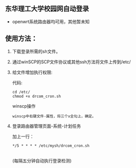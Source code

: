 ## 东华理工大学校园网自动登录
* openwrt系统路由器均可用，其他暂未知
## 使用方法：
1.  下载登录所需的sh文件。
2.  通过winSCP的SCP文件协议或其他ssh方法将文件上传到/etc/
3.  给文件增加执行权限:

      代码:

        cd /etc/
        chmod +x drcom_cron.sh
   
       winscp操作
  
        winscp中右键文件-属性，将三个x全勾上，确定。

4.  登录路由器管理页面-系统-计划任务

    加上一行：

        */5 * * * * /etc/mysh/drcom_cron.sh     
     <br>(每隔五分钟自动执行登录检测)

